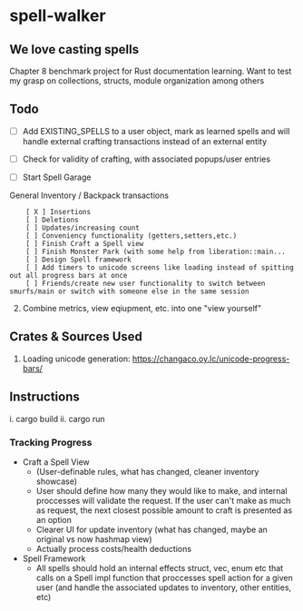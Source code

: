 # spell-walker
## We love casting spells
  Chapter 8 benchmark project for Rust documentation learning. Want to test my grasp on collections, structs, module organization among others

## Todo

* [ ] Add EXISTING_SPELLS to a user object, mark as learned spells and will handle external crafting transactions instead of an external entity

* [ ] Check for validity of crafting, with associated popups/user entries

* [ ] Start Spell Garage

General Inventory / Backpack transactions
    
        [ X ] Insertions
        [ ] Deletions
        [ ] Updates/increasing count  
        [ ] Conveniency functionality (getters,setters,etc.)
        [ ] Finish Craft a Spell view
        [ ] Finish Monster Park (with some help from liberation::main...
        [ ] Design Spell framework
        [ ] Add timers to unicode screens like loading instead of spitting out all progress bars at once
        [ ] Friends/create new user functionality to switch between smurfs/main or switch with someone else in the same session
    
  
  2. Combine metrics, view eqiupment, etc. into one "view yourself"

## Crates & Sources Used
  1. Loading unicode generation: https://changaco.oy.lc/unicode-progress-bars/

## Instructions
  i. cargo build
  ii. cargo run

### Tracking Progress

* Craft a Spell View
    - (User-definable rules, what has changed, cleaner inventory showcase)
    - User should define how many they would like to make, and internal proccesses will validate the request. If the user can't make as much as request, the next closest possible amount to craft is presented as an option
    - Clearer UI for update inventory (what has changed, maybe an original vs now hashmap view)
    - Actually process costs/health deductions
* Spell Framework
    - All spells should hold an internal effects struct, vec, enum etc that calls on a Spell impl function that proccesses spell action for a given user (and handle the associated updates to inventory, other entities, etc)
